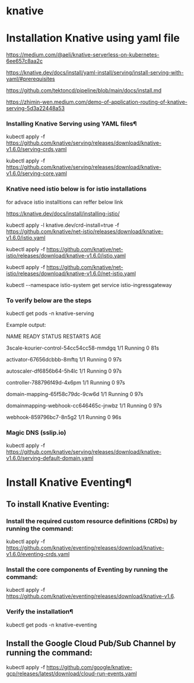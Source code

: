 # knative
# Installation Knative using yaml file
https://medium.com/@aeli/knative-serverless-on-kubernetes-6ee657c8aa2c

https://knative.dev/docs/install/yaml-install/serving/install-serving-with-yaml/#prerequisites

https://github.com/tektoncd/pipeline/blob/main/docs/install.md

https://zhimin-wen.medium.com/demo-of-application-routing-of-knative-serving-5d3a22448a53

### Installing Knative Serving using YAML files¶
kubectl apply -f https://github.com/knative/serving/releases/download/knative-v1.6.0/serving-crds.yaml

kubectl apply -f https://github.com/knative/serving/releases/download/knative-v1.6.0/serving-core.yaml

### Knative need istio below is for istio installations
for advace istio installtions can reffer below link

https://knative.dev/docs/install/installing-istio/

kubectl apply -l knative.dev/crd-install=true -f https://github.com/knative/net-istio/releases/download/knative-v1.6.0/istio.yaml

kubectl apply -f https://github.com/knative/net-istio/releases/download/knative-v1.6.0/istio.yaml

kubectl apply -f https://github.com/knative/net-istio/releases/download/knative-v1.6.0/net-istio.yaml

kubectl --namespace istio-system get service istio-ingressgateway


### To verify below are the steps

kubectl get pods -n knative-serving

Example output:

NAME                                      READY   STATUS    RESTARTS   AGE

3scale-kourier-control-54cc54cc58-mmdgq   1/1     Running   0          81s

activator-67656dcbbb-8mftq                1/1     Running   0          97s

autoscaler-df6856b64-5h4lc                1/1     Running   0          97s

controller-788796f49d-4x6pm               1/1     Running   0          97s

domain-mapping-65f58c79dc-9cw6d           1/1     Running   0          97s

domainmapping-webhook-cc646465c-jnwbz     1/1     Running   0          97s

webhook-859796bc7-8n5g2                   1/1     Running   0          96s


### Magic DNS (sslip.io)
kubectl apply -f https://github.com/knative/serving/releases/download/knative-v1.6.0/serving-default-domain.yaml

# Install Knative Eventing¶
##  To install Knative Eventing:

### Install the required custom resource definitions (CRDs) by running the command:
kubectl apply -f https://github.com/knative/eventing/releases/download/knative-v1.6.0/eventing-crds.yaml

### Install the core components of Eventing by running the command:
kubectl apply -f https://github.com/knative/eventing/releases/download/knative-v1.6.

### Verify the installation¶
kubectl get pods -n knative-eventing

## Install the Google Cloud Pub/Sub Channel by running the command:

kubectl apply -f https://github.com/google/knative-gcp/releases/latest/download/cloud-run-events.yaml



